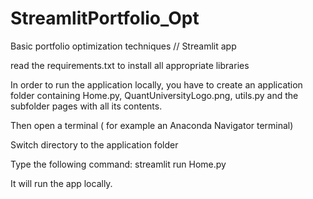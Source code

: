 # StreamlitPortfolio_Opt
Basic portfolio optimization techniques // Streamlit app 

read the requirements.txt to install all appropriate libraries

In order to run the application locally, you have to create an application folder containing Home.py, QuantUniversityLogo.png, utils.py and the subfolder pages with all its contents.

Then open a terminal ( for example an Anaconda Navigator terminal) 

Switch directory to the application folder

Type the following command:    streamlit run Home.py

It will run the app locally.


 
